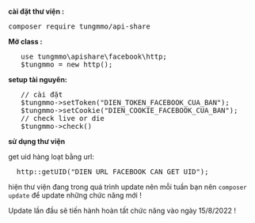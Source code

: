 <p dir="auto"><b>cài đặt thư viện :</b></p>
<pre>composer require tungmmo/api-share</pre>
<p dir="auto"><b>Mở class :</b></p>

<pre>
   use tungmmo\apishare\facebook\http;
   $tungmmo = new http();
</pre>

<p dir="auto"><b>setup tài nguyên:</b></p>

<pre>
   // cài đặt
   $tungmmo->setToken("DIEN_TOKEN_FACEBOOK_CUA_BAN");
   $tungmmo->setCookie("DIEN_COOKIE_FACEBOOK_CUA_BAN");
   // check live or die
   $tungmmo->check()
</pre>

<p dir="auto"><b>sử dụng thư viện</b></p>
<p dir="auto">get uid hàng loạt bằng url:</p>
<pre>
  http::getUID("DIEN_URL_FACEBOOK_CAN_GET_UID");
</pre>
<p dir="auto">hiện thư viện đang trong quá trình update nên mỗi tuần bạn nên <code>composer update</code> để update những chức năng mới !</p>
<p dir="auto">Update lần đầu sẽ tiến hành hoàn tất chức năng vào ngày 15/8/2022 !</p>

